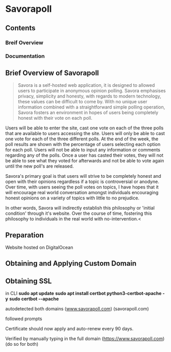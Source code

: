 #  Savorapoll

##  Contents

### Breif Overview
### Documentation 

## Brief Overview of Savorapoll

>Savora is a self-hosted web application, it is designed to allowed users to participate in anonymous opinion polling. Savora emphasises privacy, simplicity and honesty, with regards to modern technology, these values can be difficult to come by. With no unique user information combined with a straightforward simple polling operation, Savora fosters an environment in hopes of users being completely honest with their vote on each poll.

Users will be able to enter the site, cast one vote on each of the three polls that are available to users accessing the site. Users will only be able to cast one vote for each of the three different polls. At the end of the week, the poll results are shown with the percentage of users selecting each option for each poll. Users will not be able to input any information or comments regarding any of the polls. Once a user has casted their votes, they will not be able to see what they voted for afterwards and not be able to vote again until the new poll's are released.

Savora's primary goal is that users will strive to be completely honest and open with their opinions regardless if a topic is controversial or anodyne. Over time, with users seeing the poll votes on topics, I have hopes that it will encourage real world conversation amongst individuals encouraging honest opinions on a variety of topics with little to no prejudice.

In other words, Savora will indirectly establish this philosophy or 'initial condition' through it's website. Over the course of time, fostering this philosophy to individuals in the real world with no-intervention.<


##  Preparation

Website hosted on DigitalOcean 

## Obtaining and Applying Custom Domain

## Obtaining SSL

in CLI 
**sudo apt update**
**sudo apt install certbot python3-certbot-apache -y**
**sudo certbot --apache**

autodetected both domains (www.savorapoll.com) (savorapoll.com)

followed prompts 

Certificate should now apply and auto-renew every 90 days.

Verified by manually typing in the full domain (https://www.savorapoll.com) (do so for both)
